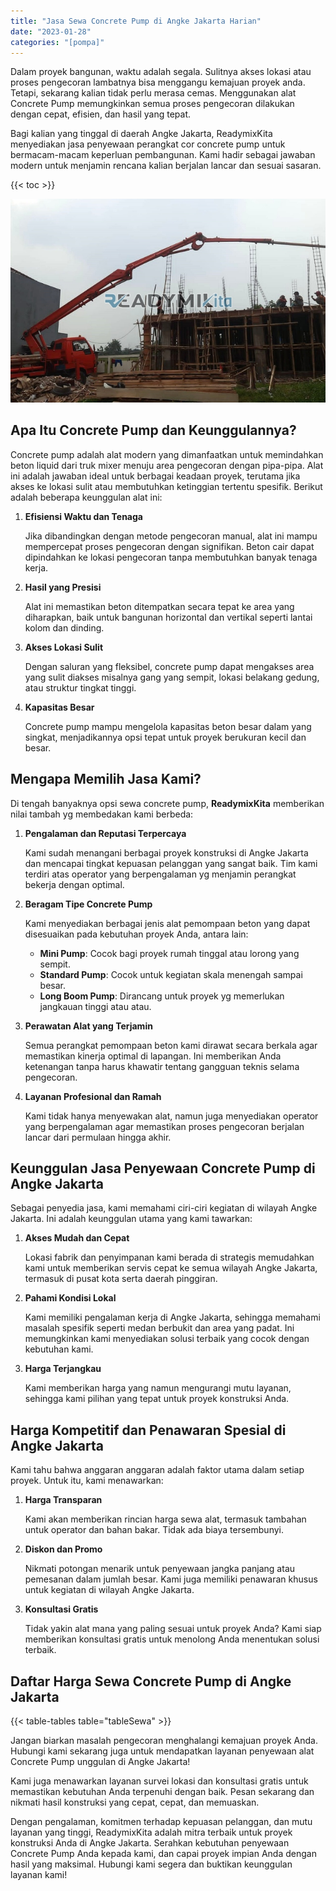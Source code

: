 ```yaml
---
title: "Jasa Sewa Concrete Pump di Angke Jakarta Harian"
date: "2023-01-28"
categories: "[pompa]"
---
```


Dalam proyek bangunan, waktu adalah segala. Sulitnya akses lokasi atau proses pengecoran lambatnya bisa menggangu kemajuan proyek anda. Tetapi, sekarang kalian tidak perlu merasa cemas. Menggunakan alat Concrete Pump memungkinkan semua proses pengecoran dilakukan dengan cepat, efisien, dan hasil yang tepat.

Bagi kalian yang tinggal di daerah Angke Jakarta, ReadymixKita menyediakan jasa penyewaan perangkat cor concrete pump untuk bermacam-macam keperluan pembangunan. Kami hadir sebagai jawaban modern untuk menjamin rencana kalian berjalan lancar dan sesuai sasaran.

{{< toc >}}

![Jasa Sewa Concrete Pump di Angke Jakarta Harian](/images/pompa/sewa-pompa-19.jpg)

## Apa Itu Concrete Pump dan Keunggulannya?

Concrete pump adalah alat modern yang dimanfaatkan untuk memindahkan beton liquid dari truk mixer menuju area pengecoran dengan pipa-pipa. Alat ini adalah jawaban ideal untuk berbagai keadaan proyek, terutama jika akses ke lokasi sulit atau membutuhkan ketinggian tertentu spesifik. Berikut adalah beberapa keunggulan alat ini:

1. **Efisiensi Waktu dan Tenaga**

   Jika dibandingkan dengan metode pengecoran manual, alat ini mampu mempercepat proses pengecoran dengan signifikan. Beton cair dapat dipindahkan ke lokasi pengecoran tanpa membutuhkan banyak tenaga kerja.

2. **Hasil yang Presisi**

   Alat ini memastikan beton ditempatkan secara tepat ke area yang diharapkan, baik untuk bangunan horizontal dan vertikal seperti lantai kolom dan dinding.

3. **Akses Lokasi Sulit**

   Dengan saluran yang fleksibel, concrete pump dapat mengakses area yang sulit diakses misalnya gang yang sempit, lokasi belakang gedung, atau struktur tingkat tinggi.

4. **Kapasitas Besar**

   Concrete pump mampu mengelola kapasitas beton besar dalam yang singkat, menjadikannya opsi tepat untuk proyek berukuran kecil dan besar.

## Mengapa Memilih Jasa Kami?

Di tengah banyaknya opsi sewa concrete pump, **ReadymixKita** memberikan nilai tambah yg membedakan kami berbeda:

1. **Pengalaman dan Reputasi Terpercaya**

   Kami sudah menangani berbagai proyek konstruksi di Angke Jakarta dan mencapai tingkat kepuasan pelanggan yang sangat baik. Tim kami terdiri atas operator yang berpengalaman yg menjamin perangkat bekerja dengan optimal.

2. **Beragam Tipe Concrete Pump**

   Kami menyediakan berbagai jenis alat pemompaan beton yang dapat disesuaikan pada kebutuhan proyek Anda, antara lain:
   - **Mini Pump**: Cocok bagi proyek rumah tinggal atau lorong yang sempit.
   - **Standard Pump**: Cocok untuk kegiatan skala menengah sampai besar.
   - **Long Boom Pump**: Dirancang untuk proyek yg memerlukan jangkauan tinggi atau atau.

3. **Perawatan Alat yang Terjamin**

   Semua perangkat pemompaan beton kami dirawat secara berkala agar memastikan kinerja optimal di lapangan. Ini memberikan Anda ketenangan tanpa harus khawatir tentang gangguan teknis selama pengecoran.

4. **Layanan Profesional dan Ramah**

   Kami tidak hanya menyewakan alat, namun juga menyediakan operator yang berpengalaman agar memastikan proses pengecoran berjalan lancar dari permulaan hingga akhir.

## Keunggulan Jasa Penyewaan Concrete Pump di Angke Jakarta

Sebagai penyedia jasa, kami memahami ciri-ciri kegiatan di wilayah Angke Jakarta. Ini adalah keunggulan utama yang kami tawarkan:

1. **Akses Mudah dan Cepat**

   Lokasi fabrik dan penyimpanan kami berada di strategis memudahkan kami untuk memberikan servis cepat ke semua wilayah Angke Jakarta, termasuk di pusat kota serta daerah pinggiran.

2. **Pahami Kondisi Lokal**

   Kami memiliki pengalaman kerja di Angke Jakarta, sehingga memahami masalah spesifik seperti medan berbukit dan area yang padat. Ini memungkinkan kami menyediakan solusi terbaik yang cocok dengan kebutuhan kami.

3. **Harga Terjangkau**

   Kami memberikan harga yang namun mengurangi mutu layanan, sehingga kami pilihan yang tepat untuk proyek konstruksi Anda.

## Harga Kompetitif dan Penawaran Spesial di Angke Jakarta

Kami tahu bahwa anggaran anggaran adalah faktor utama dalam setiap proyek. Untuk itu, kami menawarkan:

1. **Harga Transparan**

   Kami akan memberikan rincian harga sewa alat, termasuk tambahan untuk operator dan bahan bakar. Tidak ada biaya tersembunyi.

2. **Diskon dan Promo**

   Nikmati potongan menarik untuk penyewaan jangka panjang atau pemesanan dalam jumlah besar. Kami juga memiliki penawaran khusus untuk kegiatan di wilayah Angke Jakarta.

3. **Konsultasi Gratis**

   Tidak yakin alat mana yang paling sesuai untuk proyek Anda? Kami siap memberikan konsultasi gratis untuk menolong Anda menentukan solusi terbaik.

## Daftar Harga Sewa Concrete Pump di Angke Jakarta

{{< table-tables table="tableSewa" >}}

Jangan biarkan masalah pengecoran menghalangi kemajuan proyek Anda. Hubungi kami sekarang juga untuk mendapatkan layanan penyewaan alat Concrete Pump unggulan di Angke Jakarta!

Kami juga menawarkan layanan survei lokasi dan konsultasi gratis untuk memastikan kebutuhan Anda terpenuhi dengan baik. Pesan sekarang dan nikmati hasil konstruksi yang cepat, cepat, dan memuaskan.

Dengan pengalaman, komitmen terhadap kepuasan pelanggan, dan mutu layanan yang tinggi, ReadymixKita adalah mitra terbaik untuk proyek konstruksi Anda di Angke Jakarta. Serahkan kebutuhan penyewaan Concrete Pump Anda kepada kami, dan capai proyek impian Anda dengan hasil yang maksimal. Hubungi kami segera dan buktikan keunggulan layanan kami!